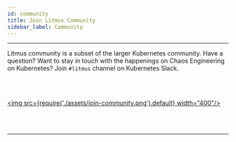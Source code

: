 ```yaml
---
id: community
title: Join Litmus Community
sidebar_label: Community
---
```


---

Litmus community is a subset of the larger Kubernetes community. Have a question? Want to stay in touch with the happenings on Chaos Engineering on Kubernetes? Join `#litmus` channel on Kubernetes Slack.

<br/><br/>

<a href="https://kubernetes.slack.com/messages/CNXNB0ZTN" target="_blank"><img src={require('./assets/join-community.png').default} width="400"/></a>

<br/>

<br/>

<hr/>

<br/>

<br/>
